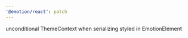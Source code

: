 ```yaml
---
'@emotion/react': patch
---
```


unconditional ThemeContext when serializing styled in EmotionElement
